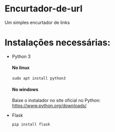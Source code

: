 # Encurtador-de-url

Um simples encurtador de links

# Instalações necessárias:
- Python 3
    #### No linux
    ``` 
    sudo apt install python3
    ```
    #### No windows
    Baixe o instalador no site oficial no Python:
    https://www.python.org/downloads/

- Flask
    ``` 
    pip install flask
    ```
